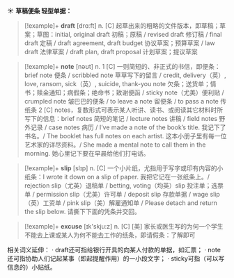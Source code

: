 ☀ <span class="category">**草稿便条 轻型单据：**</span>
>[!example]+ <span class="vocabulary">**draft**</span> [drɑːft] 
> <span class="definition">n. [C] 起草出来的粗略的文件版本，即草稿；草案；草图：</span>initial, original draft 初稿；原稿 / revised draft 修订稿 / final draft 定稿 / draft agreement, draft budget 协议草案；预算草案 / law draft 法律草案 / draft plan, draft proposal 计划草案；提议草案

>[!example]+ <span class="vocabulary">**note**</span> [nəʊt] 
> <span class="definition">n. 1 [C] 一则简短的、非正式的书信，即便条：</span>brief note 便条 / scribbled note 草草写下的留言 / credit, delivery（英）, love, ransom, sick（英）, suicide, thank-you note 欠条；送货单；情书；赎金通知；病假条；绝命书；致谢便函 / sticky note（尤美）便利贴 / crumpled note 皱巴巴的便条 / to leave a note 留便条 / to pass a note 传纸条 <span class="definition">2 [C] notes，复数形式可表示某人听讲、读书、或阅读其它材料时所写下的信息：</span>brief notes 简短的笔记 / lecture notes 讲稿 / field notes 野外记录 / case notes 病历 / I’ve made a note of the book’s title. 我记下了书名。/ The booklet has full notes on each artist. 这本小册子里有每一位艺术家的详尽资料。/ She made a mental note to call them in the morning. 她心里记下要在早晨给他们打电话。

>[!example]+ <span class="vocabulary">**slip**</span> [slɪp] 
> <span class="definition">n. [C] 一个小片纸，尤指用于写字或印有内容的小纸条：</span>I wrote it down on a slip of paper. 我把它记在一张纸条上。/ rejection slip（尤英）退稿单 / betting, voting（均英）slip 投注单；选票单 / permission slip（尤美）许可单 / deposit slip 存款单据 / wage slip（英）工资单 / pink slip（美）解雇通知单 / Please detach and return the slip below. 请撕下下面的凭条并交回。

>[!example]+ <span class="vocabulary">**excuse**</span> [ɪk'skju:z] 
> <span class="definition">n. [C] [美] 家长或医生写的为何一个学生不能去上课或某人为何不能去工作的纸条，即请假条：</span>了解即可

相关词义延伸：
· draft还可指给银行开具的向某人付款的单据，如汇票；
· note还可指协助人们记起某事（即起提醒作用）的一小段文字；
· sticky可指（可以写信息的）小贴纸。
